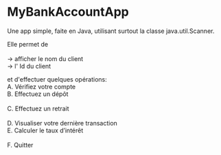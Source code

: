 # MyBankAccountApp
Une app simple, faite en Java, utilisant surtout la classe java.util.Scanner.

Elle permet de    
<br/>-> afficher le nom du client
<br/>-> l' Id du client

et d'effectuer quelques opérations:
<br/>A. Vérifiez votre compte 
<br/>B. Effectuez un dépôt  
<br/>C. Effectuez un retrait  
<br/>D. Visualiser votre dernière transaction
<br/>E. Calculer le taux d’intérêt  
<br/>F. Quitter 
